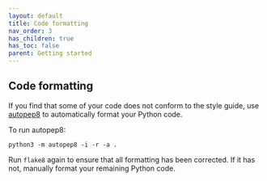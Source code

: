 ```yaml
---
layout: default
title: Code formatting
nav_order: 3
has_children: true
has_toc: false
parent: Getting started
---
```

Code formatting
---------------
If you find that some of your code does not conform to the style guide, use [autopep8](https://pypi.org/project/autopep8/0.8/) to automatically format your Python code.

To run autopep8:
```
python3 -m autopep8 -i -r -a .
```
Run `flake8` again to ensure that all formatting has been corrected. If it has not, manually format your remaining Python code.